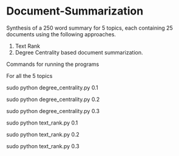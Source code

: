 # Document-Summarization
Synthesis of a 250 word summary for 5 topics, each containing 25 documents using the following approaches.  
1. Text Rank  
2. Degree Centrality based document summarization.


Commands for running the programs

For all the 5 topics

sudo python degree_centrality.py 0.1

sudo python degree_centrality.py 0.2

sudo python degree_centrality.py 0.3


sudo python text_rank.py 0.1

sudo python text_rank.py 0.2

sudo python text_rank.py 0.3
